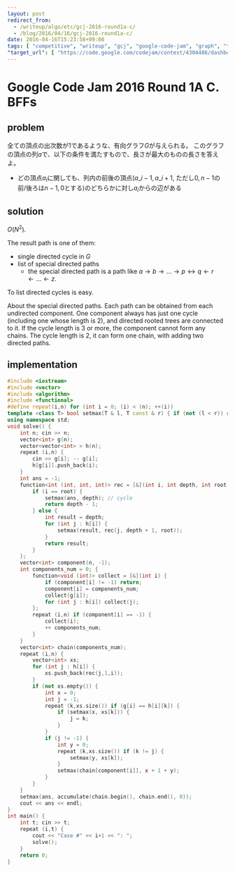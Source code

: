 ```yaml
---
layout: post
redirect_from:
  - /writeup/algo/etc/gcj-2016-round1a-c/
  - /blog/2016/04/16/gcj-2016-round1a-c/
date: 2016-04-16T15:23:58+09:00
tags: [ "competitive", "writeup", "gcj", "google-code-jam", "graph", "tree" ]
"target_url": [ "https://code.google.com/codejam/contest/4304486/dashboard#s=p2" ]
---
```


# Google Code Jam 2016 Round 1A C. BFFs

## problem

全ての頂点の出次数が$1$であるような、有向グラフ$G$が与えられる。
このグラフの頂点の列$a$で、以下の条件を満たすもので、長さが最大のものの長さを答えよ。

-   どの頂点$a_i$に関しても、列内の前後の頂点($a\_{i-1}, a\_{i+1}$, ただし$0,n-1$の前/後ろは$n-1,0$とする)のどちらかに対し$a_i$からの辺がある

## solution

$O(N^2)$.

The result path is one of them:

-   single directed cycle in $G$
-   list of special directed paths
    -   the special directed path is a path like $a \rightarrow b \rightarrow \dots \rightarrow p \leftrightarrow q \leftarrow r \leftarrow \dots \leftarrow z$.

To list directed cycles is easy.

About the special directed paths.
Each path can be obtained from each undirected component.
One component always has just one cycle (including one whose length is $2$), and directed rooted trees are connected to it.
If the cycle length is $3$ or more, the component cannot form any chains.
The cycle length is $2$, it can form one chain, with adding two directed paths.


## implementation

``` c++
#include <iostream>
#include <vector>
#include <algorithm>
#include <functional>
#define repeat(i,n) for (int i = 0; (i) < (n); ++(i))
template <class T> bool setmax(T & l, T const & r) { if (not (l < r)) return false; l = r; return true; }
using namespace std;
void solve() {
    int n; cin >> n;
    vector<int> g(n);
    vector<vector<int> > h(n);
    repeat (i,n) {
        cin >> g[i]; -- g[i];
        h[g[i]].push_back(i);
    }
    int ans = -1;
    function<int (int, int, int)> rec = [&](int i, int depth, int root) {
        if (i == root) {
            setmax(ans, depth); // cycle
            return depth - 1;
        } else {
            int result = depth;
            for (int j : h[i]) {
                setmax(result, rec(j, depth + 1, root));
            }
            return result;
        }
    };
    vector<int> component(n, -1);
    int components_num = 0; {
        function<void (int)> collect = [&](int i) {
            if (component[i] != -1) return;
            component[i] = components_num;
            collect(g[i]);
            for (int j : h[i]) collect(j);
        };
        repeat (i,n) if (component[i] == -1) {
            collect(i);
            ++ components_num;
        }
    }
    vector<int> chain(components_num);
    repeat (i,n) {
        vector<int> xs;
        for (int j : h[i]) {
            xs.push_back(rec(j,1,i));
        }
        if (not xs.empty()) {
            int x = 0;
            int j = -1;
            repeat (k,xs.size()) if (g[i] == h[i][k]) {
                if (setmax(x, xs[k])) {
                    j = k;
                }
            }
            if (j != -1) {
                int y = 0;
                repeat (k,xs.size()) if (k != j) {
                    setmax(y, xs[k]);
                }
                setmax(chain[component[i]], x + 1 + y);
            }
        }
    }
    setmax(ans, accumulate(chain.begin(), chain.end(), 0));
    cout << ans << endl;
}
int main() {
    int t; cin >> t;
    repeat (i,t) {
        cout << "Case #" << i+1 << ": ";
        solve();
    }
    return 0;
}
```
